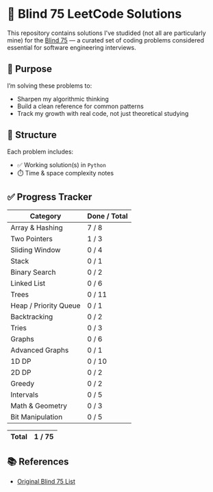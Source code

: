 # 🧠 Blind 75 LeetCode Solutions

This repository contains solutions I've studided (not all are particularly mine) for the [Blind 75](neetcode.io) — a curated set of coding problems considered essential for software engineering interviews.

## 🚀 Purpose

I’m solving these problems to:
- Sharpen my algorithmic thinking
- Build a clean reference for common patterns
- Track my growth with real code, not just theoretical studying

## 📂 Structure

Each problem includes:
- ✅ Working solution(s) in `Python`
- ⏱️ Time & space complexity notes


## ✅ Progress Tracker

| Category        | Done / Total |
|-----------------|--------------|
| Array & Hashing | 7 / 8        |
| Two Pointers    | 1 / 3        |
| Sliding Window  | 0 / 4        |
| Stack           | 0 / 1        |
| Binary Search   | 0 / 2        |
| Linked List     | 0 / 6        |
| Trees           | 0 / 11       |
| Heap / Priority Queue | 0 / 1        |
| Backtracking    | 0 / 2        |
| Tries           | 0 / 3        |
| Graphs          | 0 / 6        |
| Advanced Graphs | 0 / 1        |
| 1D DP           | 0 / 10       |
| 2D DP           | 0 / 2        |
| Greedy          | 0 / 2        |
| Intervals       | 0 / 5        |
| Math & Geometry | 0 / 3        |
| Bit Manipulation| 0 / 5        |

| **Total**       | 1 / 75       |
|-----------------|--------------|

## 📚 References

- [Original Blind 75 List](https://neetcode.io/practice)
